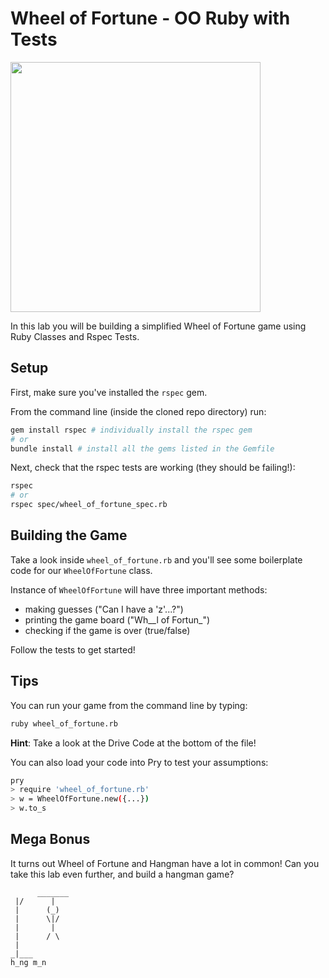 # Wheel of Fortune - OO Ruby with Tests
<img src="https://media.giphy.com/media/2SX8z3bnvJe3C/giphy.gif" width=400>

In this lab you will be building a simplified Wheel of Fortune game using Ruby Classes and Rspec Tests.

## Setup
First, make sure you've installed the `rspec` gem.

From the command line (inside the cloned repo directory) run:

```bash
gem install rspec # individually install the rspec gem
# or
bundle install # install all the gems listed in the Gemfile
```

Next, check that the rspec tests are working (they should be failing!):

```bash
rspec
# or
rspec spec/wheel_of_fortune_spec.rb
```

## Building the Game
Take a look inside `wheel_of_fortune.rb` and you'll see some boilerplate code for our `WheelOfFortune` class.

Instance of `WheelOfFortune` will have three important methods:

* making guesses ("Can I have a 'z'...?")
* printing the game board ("Wh__l of Fortun_")
* checking if the game is over (true/false)

Follow the tests to get started!

## Tips
You can run your game from the command line by typing:
```bash
ruby wheel_of_fortune.rb
```

**Hint**: Take a look at the Drive Code at the bottom of the file!

You can also load your code into Pry to test your assumptions:
```bash
pry
> require 'wheel_of_fortune.rb'
> w = WheelOfFortune.new({...})
> w.to_s
```


## Mega Bonus
It turns out Wheel of Fortune and Hangman have a lot in common! Can you take this lab even further, and build a hangman game?

          _______
     |/      |
     |      (_)
     |      \|/
     |       |
     |      / \
     |
    _|___
    h_ng m_n
